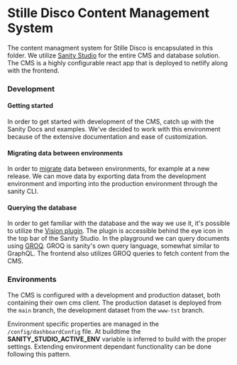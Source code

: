 # Stille Disco Content Management System
The content managment system for Stille Disco is encapsulated in this folder. We utilize [Sanity Studio](https://www.sanity.io/studio) for the entire CMS and database solution. The CMS is a highly configurable react app that is deployed to netlify along with the frontend.
### Development

#### Getting started
In order to get started with development of the CMS, catch up with the Sanity Docs and examples. We've decided to work with this environment because of the extensive documentation and ease of customization.

#### Migrating data between environments
In order to [migrate](https://www.sanity.io/docs/migrating-data#1-export) data between environments, for example at a new release. We can move data by exporting data from the development environment and importing into the production environment through the sanity CLI.

#### Querying the database
In order to get familiar with the database and the way we use it, it's possible to utilize the [Vision plugin](https://www.sanity.io/docs/the-vision-plugin). The plugin is accessible behind the eye icon in the top bar of the Sanity Studio. In the playground we can query documents using [GROQ](https://www.sanity.io/docs/how-queries-work). GROQ is sanity's own query language, somewhat similar to GraphQL. The frontend also utilizes GROQ queries to fetch content from the CMS.

### Environments
The CMS is configured with a development and production dataset, both containing their own cms client. The production dataset is deployed from the `main` branch, the development dataset from the `www-tst` branch. 

Environment specific properties are managed in the `/config/dashboardConfig` file. At buildtime the __SANITY_STUDIO_ACTIVE_ENV__ variable is inferred to build with the proper settings. Extending environment dependant functionality can be done following this pattern.
